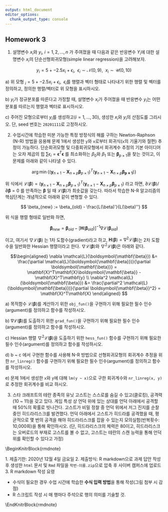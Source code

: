 ```yaml
---
output: html_document
editor_options: 
  chunk_output_type: console
---
```

## Homework 3

1. 설명변수 $x_i$와 $y_i$, $i = 1, 2, \ldots, n$ 가 주여졌을 때 다음과 같은 반응변수 $Y_i$에 대한 설명변수 $x_i$의 단순선형회귀모형(simple linear regression)을 
고려해보자. 


$$
y_{i} = 5 + -2.5 x_i + \epsilon_i, ~~ \epsilon_i \sim \mathcal{N}(0, 9), ~~ x_i \sim \mathcal{U}(0, 10)
$$

a) 위 모형 $_{i} = 5 + -2.5 x_i + \epsilon_i, ~~ \epsilon_i$를 행렬과 벡터 형태로 나타내기 위한 행렬 및 벡터를 정의하고, 정의한 행렬/벡터로 위 모형을 표시하시오. 



b) $y_i$가 정규분포를 따른다고 가정할 때, 설명변수 $x_i$가 주어졌을 때 반응변수 $y_i$는 어떤 분포를 따르는지 행렬과 벡터로 표시하시오. 







c) 주어진 모형으로부터 $y_i$를 생성하고($i=1,\ldots, 30$), 생성한 $x_i$와 $y_i$의 산점도를 그리시오. 단, seed 번호는 `20201111`로 고정하시오. 








2. 수업시간에 학습한 미분 가능한 특정 방정식의 해를 구하는 Newton-Raphson (N-R) 방법을 응용해 문제 1에서 생성한 `y`와 `x`로부터 회귀식(`x`의 기울기와 절편) 추정이 가능하다. 
단순회귀모형 및 다중회귀모형에서 회귀계수 추정의 기본 아이디어는 오차 제곱의 힙 $\sum\epsilon_i = \boldsymbol{\mathbf{\epsilon}}^T\boldsymbol{\mathbf{\epsilon}}$ 를 
최소화하는 $\beta_0$와 $\beta_1$ 또는 $\boldsymbol{\mathbf{\beta}}_{p\times 1}$을 찾는 것이고, 이 문제를 아래와 같이 나타낼 수 있다. 

$$
 \arg \min \left\{ (\mathbf{y}_{n \times 1} - \mathbf{X}_{n \times p}\boldsymbol{\mathbf{\beta}}_{p \times 1})^T
 (\mathbf{y}_{n \times 1} - \mathbf{X}_{n \times p}\boldsymbol{\mathbf{\beta}_{p \times 1}}) \right \}
$$

위 식에서 $\mathcal{L}(\boldsymbol{\mathbf{\beta}}) = (\mathbf{y}_{n \times 1} - \mathbf{X}_{n \times p}\boldsymbol{\mathbf{\beta}}_{p \times 1})^T
(\mathbf{y}_{n \times 1} - \mathbf{X}_{n \times p}\boldsymbol{\mathbf{\beta}}_{p \times 1})$ 라고 하면, 
$\partial \mathcal{L}(\boldsymbol{\mathbf{\beta}})/\partial \boldsymbol{\mathbf{\beta}} = 0$ 를 만족하는 $\boldsymbol{\mathbf{\beta}}$ 일 때 
$\mathcal{L}(\boldsymbol{\mathbf{\beta}})$가 최솟값을 갖는다. 따라서 학습한 N-R 알고리즘의 핵심단계는 개념적으로 아래와 같이 변형할 수 있다. 


$$
 \beta_{new} := \beta_{old} - \frac{L(\beta)'}{L(\beta)''}
$$

위 식을 행렬 형태로 일반화 하면, 


$$
\boldsymbol{\mathbf{\beta}}_{new} = \boldsymbol{\mathbf{\beta}}_{old} - [\mathbf{H}(\boldsymbol{\mathbf{\beta}}_{old})]^{-1} \nabla \mathcal{L} (\boldsymbol{\mathbf{\beta}}_{old})
$$


이고, 여기서  $\nabla \mathcal{L} (\boldsymbol{\mathbf{\beta}})$ 는 1차 도함수(gradient)라고 하고, 
$\mathbf{H}(\boldsymbol{\mathbf{\beta}}) = \nabla^2 \mathcal{L}(\boldsymbol{\mathbf{\beta}})$는 2차 도함수을 일반화한 Hessian 행렬이라고 한다. 
$\nabla \mathcal{L}(\boldsymbol{\mathbf{\beta}})$와 $\nabla^2 \mathcal{L}(\boldsymbol{\mathbf{\beta}})$은 아래와 같다. 


$$\begin{aligned}
\nabla \mathcal{L}(\boldsymbol{\mathbf{\beta}}) &= \frac{\partial \mathcal{L}(\boldsymbol{\mathbf{\beta}})}{\partial \boldsymbol{\mathbf{\beta}}} = 
\mathbf{X}^T\mathbf{X}\boldsymbol{\mathbf{\beta}} - \mathbf{X}^T\mathbf{y} \\
\nabla^2 \mathcal{L}(\boldsymbol{\mathbf{\beta}}) &= \frac{\partial^2 \mathcal{L}(\boldsymbol{\mathbf{\beta}})}{\partial \boldsymbol{\mathbf{\beta}}^2} = 
\mathbf{X}^T\mathbf{X}
\end{aligned}
$$

a) 목적함수 $\mathcal{L}(\boldsymbol{\mathbf{\beta}})$를 계산하기 위한 `obj_fun()`을 구현하기 위해 필요한 필수 인수(argument)를 정의하고 함수를 작성하시오. 


b) $\nabla \mathcal{L}(\boldsymbol{\mathbf{\beta}})$를 도출하기 위한 `grad_fun()`을 구현하기 위해 필요한 필수 인수(argument)를 정의하고 함수를 작성하시오. 


c) Hessian 행렬 $\nabla^2 \mathcal{L}(\boldsymbol{\mathbf{\beta}})$을 도출하기 위한 `hess_fun()` 함수를 구현하기 위해 필요한 필수 인수(argument)를 정의하고 함수를 작성하시오. 


d) b ~ c 에서 구현한 함수를 사용해 N-R 방법으로 선형회귀모형의 회귀계수 추정을 위한 `nr_linreg()` 함수를 구현하기 위해 필요한 필수 인수(argument)를 정의하고 함수를 작성하시오.  


e) 문제 1에서 생성한 `x`와 `y`에 대해 `lm(y ~ x)`으로 구한 회귀계수와 `nr_linreg(x, y)`로 추정한 회귀계수를 비교 하시오. 



3. 스타 크래프트의 테란 종족의 유닛 고스트는 스스로를 숨길 수 있고(클로킹), 공격력(10 ~ 11)을 갖고 있다. 게임 특성 상 언덕 위에 있는 상대를 
언덕 아래에서 공격할 때 50%의 확률로 빗나간다. 고스트가 비밀 정찰 중 언덕 위에서 저그 진지를 순찰 중인 히드라리스크를 발견했다. 언덕 아래에서 고스트가 
히드라를 공격했을 때, 평균적으로 몇 번의 공격을 해야 히드라리스크를 잡을 수 있는지 모의실험(반복횟수: 10,000회)을 통해 확인하시오. 
(단, 히드라리스크의 체력은 80이고, 히드라리스크는 오버로드의 부재로 고스트를 볼 수 없고, 고스트는 테란의 스캔 능력을 통해 언덕 위를 확인할 수 있다고 가정)



\BeginKnitrBlock{rmdnote}<div class="rmdnote">1. 제출기한: 2020년 12월 4일 금요일
2. 제출방식: R markdown으로 과제 답안 작성 후 생성한 `html` 문서 및 `Rmd` 파일을 `학번-이름.zip`으로 압축 후 사이버 캠퍼스에 업로드
3. R markdown 작성 요령
   - 수식이 필요한 경우 수업 시간에 학습한 **수식 입력 방법**을 통해 작성(그림 첨부 시 감점)
   - R 스크립트 작성 시 매 행마다 주석으로 행의 의미를 기술할 것. 
</div>\EndKnitrBlock{rmdnote}

